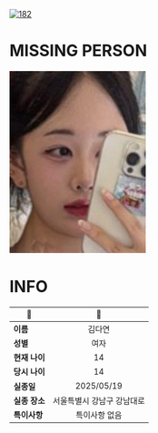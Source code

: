 [![182](https://img.shields.io/badge/%EC%8B%A4%EC%A2%85%EC%8B%A0%EA%B3%A0%EB%8A%94%20%EA%B5%AD%EB%B2%88%EC%97%86%EC%9D%B4-182-blue)](http://safe182.go.kr/index.do)

# MISSING PERSON

<img src="./missing_person.jpg">

# INFO

|🔑|💎|
|--|:--:|
|**이름**|김다연|
|**성별**|여자|
|**현재 나이**|14|
|**당시 나이**|14|
|**실종일**|2025/05/19|
|**실종 장소**|서울특별시 강남구 강남대로 |
|**특이사항**|특이사항 없음|
